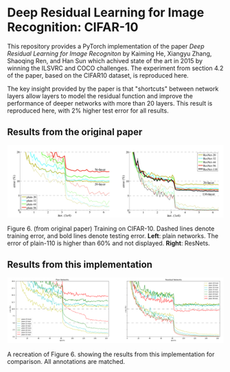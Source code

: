 # Deep Residual Learning for Image Recognition: CIFAR-10 

This repository provides a PyTorch implementation of the paper *Deep Residual Learning for Image Recogniton* by Kaiming He, Xiangyu Zhang, Shaoqing Ren, and Han Sun which achived state of the art in 2015 by winning the ILSVRC and COCO challenges. The experiment from section 4.2 of the paper, based on the CIFAR10 dataset, is reproduced here.

The key insight provided by the paper is that "shortcuts" between network layers allow layers to model the residual function and improve the performance of deeper networks with more than 20 layers. This result is reproduced here, with 2% higher test error for all results.


## Results from the original paper

![Figure 6.](./assets/fig6.png)

Figure 6. (from original paper) Training on CIFAR-10. Dashed lines denote training error, and bold lines denote testing error. **Left**: plain networks. The error of plain-110 is higher than 60% and not displayed. **Right**: ResNets.

## Results from this implementation

![Figure 6. Recreation](./assets/fig6_recreation.png)

A recreation of Figure 6. showing the results from this implementation for comparison. All annotations are matched.


